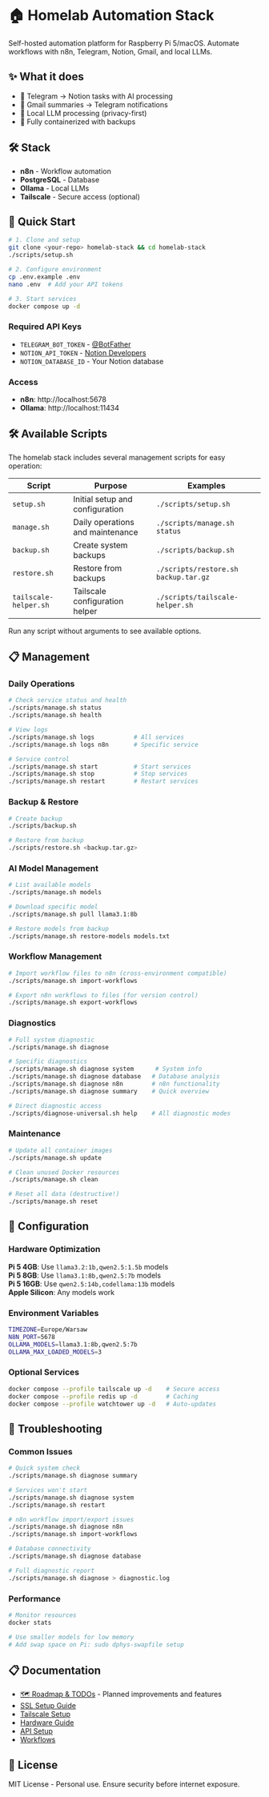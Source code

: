 # 🏠 Homelab Automation Stack

Self-hosted automation platform for Raspberry Pi 5/macOS. Automate workflows with n8n, Telegram, Notion, Gmail, and local LLMs.

## ✨ What it does

- 📱 Telegram → Notion tasks with AI processing
- 📧 Gmail summaries → Telegram notifications
- 🤖 Local LLM processing (privacy-first)
- 🔄 Fully containerized with backups

## 🛠️ Stack

- **n8n** - Workflow automation
- **PostgreSQL** - Database
- **Ollama** - Local LLMs
- **Tailscale** - Secure access (optional)

## 🚀 Quick Start

```bash
# 1. Clone and setup
git clone <your-repo> homelab-stack && cd homelab-stack
./scripts/setup.sh

# 2. Configure environment
cp .env.example .env
nano .env  # Add your API tokens

# 3. Start services
docker compose up -d
```

### Required API Keys

- `TELEGRAM_BOT_TOKEN` - [@BotFather](https://t.me/BotFather)
- `NOTION_API_TOKEN` - [Notion Developers](https://developers.notion.com)
- `NOTION_DATABASE_ID` - Your Notion database

### Access

- **n8n**: http://localhost:5678
- **Ollama**: http://localhost:11434

## 🛠️ Available Scripts

The homelab stack includes several management scripts for easy operation:

| Script                | Purpose                          | Examples                             |
| --------------------- | -------------------------------- | ------------------------------------ |
| `setup.sh`            | Initial setup and configuration  | `./scripts/setup.sh`                 |
| `manage.sh`           | Daily operations and maintenance | `./scripts/manage.sh status`         |
| `backup.sh`           | Create system backups            | `./scripts/backup.sh`                |
| `restore.sh`          | Restore from backups             | `./scripts/restore.sh backup.tar.gz` |
| `tailscale-helper.sh` | Tailscale configuration helper   | `./scripts/tailscale-helper.sh`      |

Run any script without arguments to see available options.

## 📋 Management

### Daily Operations

```bash
# Check service status and health
./scripts/manage.sh status
./scripts/manage.sh health

# View logs
./scripts/manage.sh logs           # All services
./scripts/manage.sh logs n8n       # Specific service

# Service control
./scripts/manage.sh start          # Start services
./scripts/manage.sh stop           # Stop services
./scripts/manage.sh restart        # Restart services
```

### Backup & Restore

```bash
# Create backup
./scripts/backup.sh

# Restore from backup
./scripts/restore.sh <backup.tar.gz>
```

### AI Model Management

```bash
# List available models
./scripts/manage.sh models

# Download specific model
./scripts/manage.sh pull llama3.1:8b

# Restore models from backup
./scripts/manage.sh restore-models models.txt
```

### Workflow Management

```bash
# Import workflow files to n8n (cross-environment compatible)
./scripts/manage.sh import-workflows

# Export n8n workflows to files (for version control)
./scripts/manage.sh export-workflows
```

### Diagnostics

```bash
# Full system diagnostic
./scripts/manage.sh diagnose

# Specific diagnostics
./scripts/manage.sh diagnose system      # System info
./scripts/manage.sh diagnose database   # Database analysis
./scripts/manage.sh diagnose n8n        # n8n functionality
./scripts/manage.sh diagnose summary    # Quick overview

# Direct diagnostic access
./scripts/diagnose-universal.sh help    # All diagnostic modes
```

### Maintenance

```bash
# Update all container images
./scripts/manage.sh update

# Clean unused Docker resources
./scripts/manage.sh clean

# Reset all data (destructive!)
./scripts/manage.sh reset
```

## 🔧 Configuration

### Hardware Optimization

**Pi 5 4GB**: Use `llama3.2:1b,qwen2.5:1.5b` models  
**Pi 5 8GB**: Use `llama3.1:8b,qwen2.5:7b` models  
**Pi 5 16GB**: Use `qwen2.5:14b,codellama:13b` models  
**Apple Silicon**: Any models work

### Environment Variables

```bash
TIMEZONE=Europe/Warsaw
N8N_PORT=5678
OLLAMA_MODELS=llama3.1:8b,qwen2.5:7b
OLLAMA_MAX_LOADED_MODELS=3
```

### Optional Services

```bash
docker compose --profile tailscale up -d    # Secure access
docker compose --profile redis up -d        # Caching
docker compose --profile watchtower up -d   # Auto-updates
```

## 🚨 Troubleshooting

### Common Issues

```bash
# Quick system check
./scripts/manage.sh diagnose summary

# Services won't start
./scripts/manage.sh diagnose system
./scripts/manage.sh restart

# n8n workflow import/export issues
./scripts/manage.sh diagnose n8n
./scripts/manage.sh import-workflows

# Database connectivity
./scripts/manage.sh diagnose database

# Full diagnostic report
./scripts/manage.sh diagnose > diagnostic.log
```

### Performance

```bash
# Monitor resources
docker stats

# Use smaller models for low memory
# Add swap space on Pi: sudo dphys-swapfile setup
```

## 📋 Documentation

- [🗺️ Roadmap & TODOs](docs/roadmap.md) - Planned improvements and features
- [SSL Setup Guide](docs/ssl-troubleshooting.md)
- [Tailscale Setup](docs/tailscale-ssl-setup.md)
- [Hardware Guide](docs/hardware-setup.md)
- [API Setup](docs/api-setup.md)
- [Workflows](docs/workflows.md)

## 📄 License

MIT License - Personal use. Ensure security before internet exposure.
